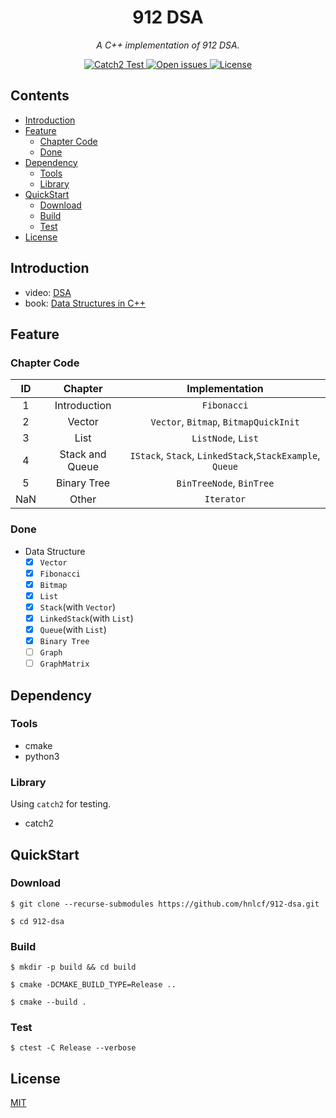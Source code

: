 <div align="center">
    <h1> 912 DSA </h1>
    <i> A C++ implementation of 912 DSA. </i>
    <p></p>
    <a href="https://github.com/hnlcf/912-dsa/actions/workflows/unit-test.yml">
        <img src="https://img.shields.io/github/workflow/status/hnlcf/912-dsa/Catch2%20Test?label=Catch2%20Test" alt="Catch2 Test">
    </a>
    <a href="https://github.com/hnlcf/912-dsa/issues">
        <img src="https://img.shields.io/github/issues/hnlcf/912-dsa" alt="Open issues">
    </a>
    <a href="https://github.com/hnlcf/912-dsa/blob/master/LICENSE">
        <img src="https://img.shields.io/github/license/hnlcf/912-dsa?color=blue" alt="License">
    </a>
</div>

## Contents

- [Introduction](#introduction)
- [Feature](#feature)
    - [Chapter Code](#chapter-code)
    - [Done](#done)
- [Dependency](#dependency)
    - [Tools](#tools)
    - [Library](#library)
- [QuickStart](#quickstart)
    - [Download](#download)
    - [Build](#build)
    - [Test](#test)
- [License](#license)

## Introduction

- video: [DSA](https://www.xuetangx.com/course/THU08091000384/10322765?channel=i.area.learn_title)
- book: [Data Structures in C++](http://dsa.cs.tsinghua.edu.cn/~deng/ds/dsacpp/index.htm)

## Feature

### Chapter Code

|  ID  |     Chapter      |                      Implementation                       |
|:----:|:----------------:|:---------------------------------------------------------:|
|  1   |   Introduction   |                        `Fibonacci`                        |
|  2   |      Vector      |           `Vector`, `Bitmap`, `BitmapQuickInit`           |
|  3   |       List       |                    `ListNode`, `List`                     |
|  4   | Stack and Queue  | `IStack`, `Stack`, `LinkedStack`,`StackExample`, `Queue`  |
|  5   |   Binary Tree    |                 `BinTreeNode`, `BinTree`                  |
| NaN  |      Other       |                        `Iterator`                         |

### Done

- Data Structure
    - [x] `Vector`
    - [x] `Fibonacci`
    - [x] `Bitmap`
    - [x] `List`
    - [x] `Stack`(with `Vector`)
    - [x] `LinkedStack`(with `List`)
    - [x] `Queue`(with `List`)
    - [x] `Binary Tree`
    - [ ] `Graph`
    - [ ] `GraphMatrix`

## Dependency

### Tools

- cmake
- python3

### Library

Using `catch2` for testing.

- catch2

## QuickStart

### Download

```shell
$ git clone --recurse-submodules https://github.com/hnlcf/912-dsa.git

$ cd 912-dsa
```

### Build

```shell
$ mkdir -p build && cd build

$ cmake -DCMAKE_BUILD_TYPE=Release ..

$ cmake --build .
```

### Test

```shell
$ ctest -C Release --verbose
```

## License

[MIT](./LICENSE)
